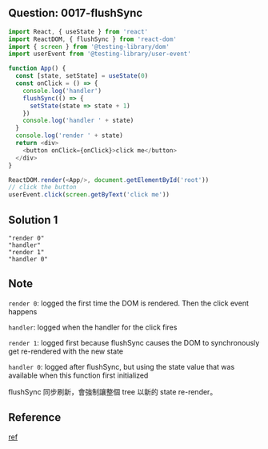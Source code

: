 ## Question: 0017-flushSync
```javascript
import React, { useState } from 'react'
import ReactDOM, { flushSync } from 'react-dom'
import { screen } from '@testing-library/dom'
import userEvent from '@testing-library/user-event'

function App() {
  const [state, setState] = useState(0)
  const onClick = () => {
    console.log('handler')
    flushSync(() => {
      setState(state => state + 1)
    })
    console.log('handler ' + state)
  }
  console.log('render ' + state)
  return <div>
    <button onClick={onClick}>click me</button>
  </div>
}

ReactDOM.render(<App/>, document.getElementById('root'))
// click the button
userEvent.click(screen.getByText('click me'))
```

## Solution 1
```tsx
"render 0"
"handler"
"render 1"
"handler 0"
```

## Note
`render 0`: logged the first time the DOM is rendered. Then the click event happens

`handler`: logged when the handler for the click fires

`render 1`: logged first because flushSync causes the DOM to synchronously get re-rendered with the new state

`handler 0`: logged after flushSync, but using the state value that was available when this function first initialized

flushSync 同步刷新，會強制讓整個 tree 以新的 state re-render。

## Reference
[ref]()